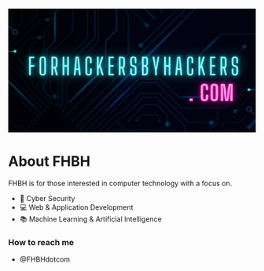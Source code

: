 ![](https://github.com/ForHackersByHackers/ForHackersByHackers/blob/main/png_20221223_211904_0000.png)

# **About FHBH**
FHBH is for those interested in computer technology with a focus on.
- 🔐 Cyber Security
- 💻 Web & Application Development
- 📚 Machine Learning & Artificial Intelligence
### How to reach me 
- @FHBHdotcom

